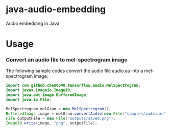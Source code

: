 # java-audio-embedding

Audio embedding in Java

# Usage

### Convert an audio file to mel-spectrogram image

The following sample codes convert the audio file audio.au into a mel-spectrogram image:

```java
import com.github.chen0040.tensorflow.audio.MelSpectrogram;
import javax.imageio.ImageIO;
import java.awt.image.BufferedImage;
import java.io.File;

MelSpectrogram melGram = new MelSpectrogram();
BufferedImage image = melGram.convertAudio(new File("samples/audio.au"));
File outputFile = new File("outputs/saved.png");
ImageIO.write(image, "png", outputFile);
```


